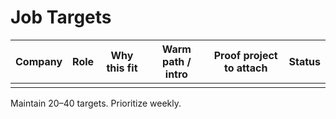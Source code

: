 # Job Targets

| Company | Role | Why this fit | Warm path / intro | Proof project to attach | Status |
|---|---|---|---|---|---|
|  |  |  |  |  |  |

Maintain 20–40 targets. Prioritize weekly.
